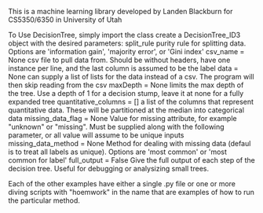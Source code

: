 This is a machine learning library developed by Landen Blackburn for CS5350/6350 in University of Utah

To Use DecisionTree, simply import the class create a DecisionTree_ID3 object with the desired parameters:
split_rule						purity rule for splitting data. Options are 'information gain', 'majority error', or 'Gini index'
csv_name = None					csv file to pull data from. Should be without headers, have one instance per line, and the last column is assumed to be the label
data = None						can supply a list of lists for the data instead of a csv. The program will then skip reading from the csv
maxDepth = None					limits the max depth of the tree. Use a depth of 1 for a decision stump, leave it at none for a fully expanded tree 
quantitative_columns = [] 		a list of the columns that represent quantitative data. These will be partitioned at the median into categorical data 
missing_data_flag = None 		Value for missing attribute, for example "unknown" or "missing". Must be supplied along with the following parameter, or all value will assume to be unique inputs
missing_data_method = None		Method for dealing with missing data (defaul is to treat all labels as unique). Options are 'most common' or 'most common for label'
full_output = False 			Give the full output of each step of the decision tree. Useful for debugging or analysizing small trees.

Each of the other examples have either a single .py file or one or more diving scripts with "hoemwork" in the name that are examples of how to run the particular method.